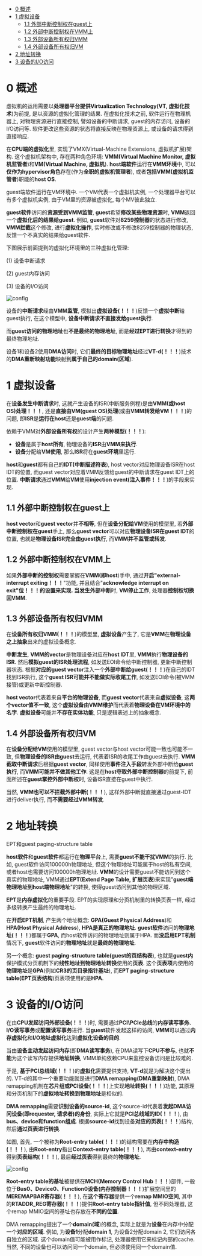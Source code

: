 
<!-- @import "[TOC]" {cmd="toc" depthFrom=1 depthTo=6 orderedList=false} -->

<!-- code_chunk_output -->

* [0 概述](#0-概述)
* [1 虚拟设备](#1-虚拟设备)
	* [1.1 外部中断控制权在guest上](#11-外部中断控制权在guest上)
	* [1.2 外部中断控制权在VMM上](#12-外部中断控制权在vmm上)
	* [1.3 外部设备所有权归VMM](#13-外部设备所有权归vmm)
	* [1.4 外部设备所有权归VM](#14-外部设备所有权归vm)
* [2 地址转换](#2-地址转换)
* [3 设备的I/O访问](#3-设备的io访问)

<!-- /code_chunk_output -->

# 0 概述

虚拟机的运用需要以**处理器平台提供Virtualization Technology(VT, 虚拟化技术**)为前提, 是以资源的虚拟化管理的结果. 在虚拟化技术之前, 软件运行在物理机器上, 对物理资源进行直接控制, 譬如设备的中断请求, guest的内存访问, 设备的I/O访问等. 软件更改这些资源的状态将直接反映在物理资源上, 或设备的请求得到直接响应.

在**CPU端的虚拟化**里, 实现了VMX(Virtual\-Machine Extensions, 虚拟机扩展)架构. 这个虚拟机架构中, 存在两种角色环境: **VMM(Virtual Machine Monitor, 虚拟机监管者**)和**VM(Virtual Machine, 虚拟机**). **host端软件**运行在**VMM环境**中, 可以**仅作为hypervisor角色**存在(作为**全职的虚拟机管理者**), 或者**包括VMM(虚拟机监管者**)职能的**host OS**.

guest端软件运行在VM环境中. 一个VM代表一个虚拟机实例, 一个处理器平台可以有多个虚拟机实例, 由于VM里的资源被虚拟化, 每个MV彼此独立.

**guest软件**访问的**资源受到VMM监管**, **guest**希望**修改某些物理资源**时, **VMM**返回一个**虚拟化后的结果给guest**. 例如, **guest**软件对**8259控制器**的状态进行修改, **VMM拦截**这个修改, 进行**虚拟化操作**, 实时修改或不修改8259控制器的物理状态, 反馈一个不真实的结果给guest软件.

下图展示前面提到的虚拟化环境里的三种虚拟化管理:

(1) 设备中断请求

(2) guest内存访问

(3) 设备的I/O访问

![config](./images/1.png)

设备的**中断请求**经由**VMM监管**, 模拟出**虚拟设备(！！！**)反馈一个**虚拟中断**给guest执行, 在这个模型中, **设备中断请求不直接发给guest执行**. 

而**guest访问的物理地址**也**不是最终的物理地址**, 而是**经过EPT进行转换**才得到的最终物理地址. 

设备1和设备2使用**DMA访问**时, 它们**最终的目标物理地址**经过**VT\-d(！！！**)技术的**DMA重新映射功能**映射到**属于自己的domain(区域**).

# 1 虚拟设备

在**设备发生中断请求**时, 这就产生设备的ISR(中断服务例程)是由**VMM(或host OS)处理！！！**, 还是**直接由VM(guest OS)处理**(或由**VMM转发给VM！！！**)的问题, 即**ISR**是**运行在host**还是**guest端**的问题.

依赖于VMM对**外部设备所有权**的设计产生**两种模型(！！！**):

- **设备**是属于**host所有**, 物理设备的**ISR**由**VMM来执行**.
- **设备**分配给**VM使用**, 那么**ISR**将在**guest环境**里运行.

**host**和**guest**都有自己的**IDT(中断描述符表**), host vector对应物理设备ISR在host IDT的位置, 而guest vector对应着VMM反馈给guest的中断请求在guest IDT上的位置. **中断请求**通过**VMM**给**VM**使用**injection event(注入事件！！！**)的手段来实现.

## 1.1 外部中断控制权在guest上

**host vector**和**guest vector**并**不相等**, 但在**设备分配给VM**使用的模型里, 若**外部中断控制权在guest**手上, 那么**guest vector**可以对应**物理设备ISR在guest IDT**的位置, 也就是**物理设备ISR完全由guest执行**, 而**VMM并不监管或转发**.

## 1.2 外部中断控制权在VMM上

如果**外部中断的控制权**需要掌握在**VMM(即host**)手中, 通过**开启"external\-interrupt exiting！！！**"功能, 并且结合"**acknowledge interrupt on exit"位！！！**的设置来实现. 当发生**外部中断**时, **VM停止工作**, 处理器**控制权切换回VMM**.

## 1.3 外部设备所有权归VMM

在**设备所有权归VMM(！！！**)的模型里, **虚拟设备**产生了, 它是**VMM**在**物理设备之上抽象**出来的虚拟设备概念. 

**中断发生**, **VMM的vector**是物理设备对应在**host IDT**里, **VMM**执行**物理设备的ISR**. 然后**模拟guest的ISR处理流程**, 如发送EOI命令给中断控制器, 更新中断控制器状态. 根据**对应的guest vector**注入一个**外部中断给guest(！！！**)在自己的IDT找到ISR执行, 这个**guest ISR可能并不能做实际收尾工作**, 如发送EOI命令(被VMM接管)或更新中断控制器.

**host vector**代表着来自**平台的物理设备**, 而**guest vector**代表来自**虚拟设备**, 这**两个vector值不一致**, 这个**虚拟设备由VMM维护**而代表着**物理设备在VM环境中的名字**. **虚拟设备**可能并**不存在实体功能**, 只是逻辑表述上的抽象概念.

## 1.4 外部设备所有权归VM

在**设备分配给VM**使用的模型里, guest vector与host vector可能一致也可能不一致, 但**物理设备的ISR由guest**去运行, 代表着ISR的收尾工作由guest去执行. **VMM截取中断请求**后根据**guest vector**, 同样使用**事件注入手段**转发外部中断给**guest执行**, 而**VMM可能并不做其他工作**. 这是在**host夺取外部中断控制器**的前提下, 前面所述在**guest掌控外部中断权**时, 设备ISR直接在guest中执行.

当然, **VMM也可以不拦截外部中断(！！！**), 这样外部中断就直接通过guest\-IDT进行deliver执行, 而**不需要经过VMM转发**.

# 2 地址转换

EPT和guest paging\-structure table

**host软件**和**guest软件**都运行在**物理平台**上, 需要**guest不能干扰VMM**的执行. 比如, guest软件访问100000h物理地址, 但这个物理地址可能属于host的私有空间, 或者host也需要访问100000h物理地址. **VMM**的设计需要guest不能访问到这个真实的物理地址, VMM通过**EPT(Extend Page Table, 扩展页表**)来实现"**guest端物理地址到host端物理地址**"的转换, 使得guest访问到其他的物理区域.

**EPT**是**内存虚拟化**的重要手段. EPT的实现原理和分页机制里的转换页表一样, 经过多级转换产生最终的物理地址.

在**开启EPT机制**, 产生两个地址概念: **GPA(Guest Physical Address**)和**HPA(Host Physical Address**), **HPA是真正的物理地址**. **guest软件**访问的**物理地址(！！！**)都属于**GPA**, 而host软件访问的物理地址则属于HPA. 而**没启用EPT机制**情况下, **guest**软件访问的**物理地址**就是**最终的物理地址**.

另一个概念: **guest paging\-structure table(guest的页结构表**), 也就是**guest内**保护模式分页机制下的**线性地址到物理地址转换**使用的**页表**. 这个**页表项**内使用的**物理地址**是**GPA**(例如**CR3的页目录指针基址**), 而**EPT paging\-structure table(EPT页表结构**)页表项使用的是**HPA**.

# 3 设备的I/O访问

在由**CPU发起访问外部设备(！！！**)时, 需要通过**PCI\PCIe总线**的**内存读写事务**、**I/O读写事务**或**配置读写事务**进行. 当**guest**软件发起这样的访问, **VMM**可以通过**内存虚拟化**和**I/O地址虚拟化**达到**虚拟化设备的目的**.

当由**设备主动发起访问内存**(即**DMA读写事务**), 在DMA读写下**CPU不参与**, 也就**不能**为这个读写内存提供**地址转换**, VMM单纯依赖CPU来监控设备访问是比较难的.

于是, **基于PCI总线域(！！！**)的**虚拟化**需要提供支持, **VT\-d**就是为解决这个提出的. VT\-d的其中一个重要功能就是进行**DMA remapping(DMA重新映射**), DMA remapping机制在**芯片组或PCI设备(！！！**)上实现**地址转换(！！！**)功能, 其原理和分页机制下的**虚拟地址转换到物理地址**是相似的.

**DMA remapping**需要**识别设备的source\-id**, 这个source\-id代表着**发起DMA访问设备(即requester, 请求者)的身份**, 实际上它就是**PCI总线域的ID(！！！**), 由**bus、device和function组成**. 根据**source\-id**找到设备**对应的页表(！！！**)结构, 然后**通过页表进行转换**.

如图, 首先, 一个被称为**Root\-entry table(！！！**)的结构需要在**内存中构造(！！！**), 由**Root\-entry**指出**Context\-entry table(！！！**), 再由**context\-entry**得到**页表结构(！！！**), 最后**经过页表**得到最终的**物理地址**.

![config](./images/2.png)

**Root\-entry table的基址**被提供在**MCH(Memory Control Hub！！！**)部件, 一般位于**Bus0、Device0、Function0设备(内存控制器！！！**)扩展空间里的**MEREMAPBAR寄存器(！！！**), 在**这个寄存器**提供一个**remap MMIO空间**, 其中的**RTADDR\_REG寄存器(！！！**)提供**Root\-entry table指针值**, 但不同处理器, 这个remap MMIO空间的基址也存放在**不同的位置**.

DMA remapping提出了一个**domain(域**)的概念, 实际上就是为**设备**在内存中分配一个**对应的区域**. 例如, 为**设备1**分配**domain 1**, 为设备2分配domain 2, 它们访问各自独立的区域. 这个domain值可能被用作标记, 处理器使用它来标记内部的cache. 当然, 不同的设备也可以访问同一个domain, 但必须使用同一个domain值.